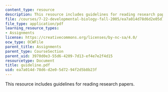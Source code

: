 ```yaml
---
content_type: resource
description: This resource includes guidelines for reading research papers.
file: /courses/7-22-developmental-biology-fall-2005/ea7a014d78d6d2e05d7294f2d5b8b23f_guideline.pdf
file_type: application/pdf
learning_resource_types:
- Assignments
license: https://creativecommons.org/licenses/by-nc-sa/4.0/
ocw_type: OCWFile
parent_title: Assignments
parent_type: CourseSection
parent_uid: 3970d0e3-55d6-4209-7d13-ef4e7e2f4d15
resourcetype: Document
title: guideline.pdf
uid: ea7a014d-78d6-d2e0-5d72-94f2d5b8b23f
---
```

This resource includes guidelines for reading research papers.